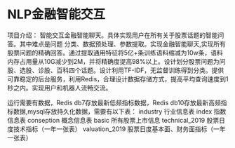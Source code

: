 # NLP金融智能交互
项目介绍： 智能交互金融智能聊天。具体实现用户在所有关于股票话题的智能问答。其中难点是问题  分类、数据预处理、参数提取。实现金融智能聊天,实现所有股票问题的精确回答。通过提取通用特征将5亿+条训练语料缩减为10w条，语料内存占用量从10G减少到2M，并将精确度提高98%以上。设计划分股票问题为问股、选股、诊股、百科四个话题。设计利用TF-IDF，无监督训练得到分类。提供可靠稳定的后台服务，利用Redis，合理设计数据存储方式，提高平均查询速度到1秒之内。实现用户和机器人流畅交流。

运行需要有数据，Redis db7存放最新低频指标数据，Redis db10存放最新高频指标数据,mysql存放持久化数据，需要有以下表：
industry 行业信息表
index 指数信息表
conseption 概念信息表
basic 所有股票上市信息
technical_2019 股票日度技术指标（一年一张表）
valuation_2019 股票日度基本面、财务面指标（一年一张表）

